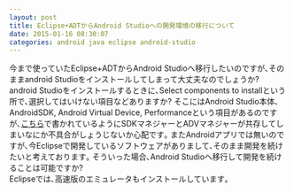 ```yaml
---
layout: post
title: Eclipse+ADTからAndroid Studioへの開発環境の移行について
date: 2015-01-16 08:30:07
categories: android java eclipse android-studio
---
```

<p>今まで使っていたEclipse+ADTからAndroid Studioへ移行したいのですが､そのままandroid Studioをインストールしてしまって大丈夫なのでしょうか?<br>
android Studioをインストールするときに､Select components to installという所で､選択してはいけない項目などありますか?  そこにはAndroid Studio本体､AndroidSDK, Android Virtual Device, Performanceという項目があるのですが､<a href="http://qiita.com/seiya1311/items/924d8098db0d0b085f95" rel="nofollow">こちら</a>で書かれているようにSDKマネジャーとADVマネジャーが共存してしまいなにか不具合がしょうじないか心配です｡  またAndroidアプリでは無いのですが､今Eclipseで開発しているソフトウェアがありまして､そのまま開発を続けたいと考えております｡  そういった場合､Android Studioへ移行して開発を続けることは可能ですか?  <br>
Eclipseでは､高速版のエミュレータもインストールしています｡</p>
